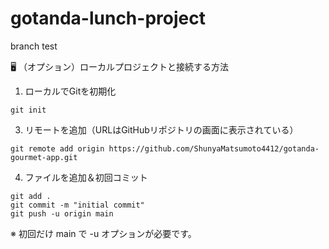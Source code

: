 # gotanda-lunch-project


branch test


🖥️ （オプション）ローカルプロジェクトと接続する方法
1. ローカルでGitを初期化
```
git init
```

3. リモートを追加（URLはGitHubリポジトリの画面に表示されている）
   
```
git remote add origin https://github.com/ShunyaMatsumoto4412/gotanda-gourmet-app.git
```

4. ファイルを追加＆初回コミット

```
git add .
git commit -m "initial commit"
git push -u origin main
```
※ 初回だけ main で -u オプションが必要です。

